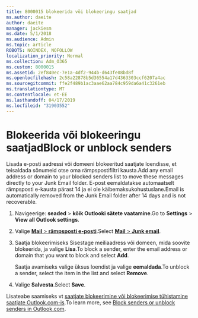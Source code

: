 ```yaml
---
title: 8000015 blokeerida või blokeeringu saatjad
ms.author: daeite
author: daeite
manager: jackiesm
ms.date: 5/1/2018
ms.audience: Admin
ms.topic: article
ROBOTS: NOINDEX, NOFOLLOW
localization_priority: Normal
ms.collection: Adm_O365
ms.custom: 8000015
ms.assetid: 2ef840ec-7e1a-4df2-944b-d643fe08bd8f
ms.openlocfilehash: 2c58a22878b5d36554a17d4363303ccf6207a4ac
ms.sourcegitcommit: ffe2f489b1ac3aae62aa784c959da6a41c3261eb
ms.translationtype: MT
ms.contentlocale: et-EE
ms.lasthandoff: 04/17/2019
ms.locfileid: "31903552"
---
```

# <a name="block-or-unblock-senders"></a><span data-ttu-id="ad227-102">Blokeerida või blokeeringu saatjad</span><span class="sxs-lookup"><span data-stu-id="ad227-102">Block or unblock senders</span></span>

<span data-ttu-id="ad227-103">Lisada e-posti aadressi või domeeni blokeeritud saatjate loendisse, et teisaldada sõnumeid otse oma rämpspostifiltri kausta.</span><span class="sxs-lookup"><span data-stu-id="ad227-103">Add any email address or domain to your blocked senders list to move these messages directly to your Junk Email folder.</span></span> <span data-ttu-id="ad227-104">E-post eemaldatakse automaatselt rämpsposti e-kausta pärast 14 ja ei ole käibemaksukohustuslane.</span><span class="sxs-lookup"><span data-stu-id="ad227-104">Email is automatically removed from the Junk Email folder after 14 days and is not recoverable.</span></span>
  
1. <span data-ttu-id="ad227-105">Navigeerige: **seaded** \> **kõik Outlooki sätete vaatamine**.</span><span class="sxs-lookup"><span data-stu-id="ad227-105">Go to **Settings** \> **View all Outlook settings**.</span></span> 
    
2. <span data-ttu-id="ad227-106">Valige [ **Mail** \> **rämpsposti e-posti**](https://outlook.live.com/mail/options/mail/junkEmail).</span><span class="sxs-lookup"><span data-stu-id="ad227-106">Select [**Mail** \> **Junk email**](https://outlook.live.com/mail/options/mail/junkEmail).</span></span> 
    
3. <span data-ttu-id="ad227-107">Saatja blokeerimiseks Sisestage meiliaadress või domeen, mida soovite blokeerida, ja valige **Lisa**.</span><span class="sxs-lookup"><span data-stu-id="ad227-107">To block a sender, enter the email address or domain that you want to block and select **Add**.</span></span> 
    
    <span data-ttu-id="ad227-108">Saatja avamiseks valige üksus loendist ja valige **eemaldada**.</span><span class="sxs-lookup"><span data-stu-id="ad227-108">To unblock a sender, select the item in the list and select **Remove**.</span></span>
    
4. <span data-ttu-id="ad227-109">Valige **Salvesta**.</span><span class="sxs-lookup"><span data-stu-id="ad227-109">Select **Save**.</span></span> 
    
<span data-ttu-id="ad227-110">Lisateabe saamiseks vt [saatjate blokeerimine või blokeerimise tühistamine saatjate Outlook.com-is](https://go.microsoft.com/fwlink/p/?linkid=873133).</span><span class="sxs-lookup"><span data-stu-id="ad227-110">To learn more, see [Block senders or unblock senders in Outlook.com](https://go.microsoft.com/fwlink/p/?linkid=873133).</span></span>
  

